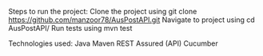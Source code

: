 Steps to run the project:
Clone the project using git clone https://github.com/manzoor78/AusPostAPI.git
Navigate to project using cd AusPostAPI/
Run tests using mvn test

Technologies used:
Java
Maven
REST Assured (API)
Cucumber

